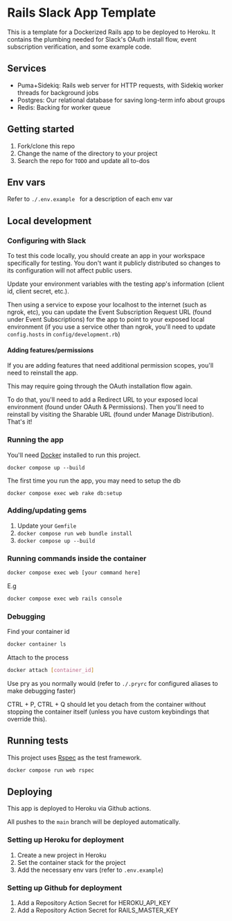
  # Rails Slack App Template

This is a template for a Dockerized Rails app to be deployed to Heroku. It contains the plumbing needed for Slack's OAuth install flow, event subscription verification, and some example code.

## Services
- Puma+Sidekiq: Rails web server for HTTP requests, with Sidekiq worker threads for background jobs
- Postgres: Our relational database for saving long-term info about groups
- Redis: Backing for worker queue

## Getting started
1. Fork/clone this repo
2. Change the name of the directory to your project
3. Search the repo for `TODO` and update all to-dos

## Env vars
Refer to `./.env.example ` for a description of each env var

## Local development
### Configuring with Slack

To test this code locally, you should create an app in your workspace specifically for testing. You don't want it publicly distributed so changes to its configuration will not affect public users.

Update your environment variables with the testing app's information (client id, client secret, etc.). 

Then using a service to expose your localhost to the internet (such as ngrok, etc), you can update the Event Subscription Request URL (found under Event Subscriptions) for the app to point to your exposed local environment (if you use a service other than ngrok, you'll need to update `config.hosts` in `config/development.rb`)

#### Adding features/permissions

If you are adding features that need additional permission scopes, you'll need to reinstall the app. 

This may require going through the OAuth installation flow again. 

To do that, you'll need to add a Redirect URL to your exposed local environment (found under OAuth & Permissions). Then you'll need to reinstall by visiting the Sharable URL (found under Manage Distribution). That's it!

### Running the app

You'll need [Docker](https://www.docker.com/products/docker-desktop/) installed to run this project.

```
docker compose up --build
```

The first time you run the app, you may need to setup the db
```
docker compose exec web rake db:setup
```

### Adding/updating gems

1. Update your `Gemfile`
2. `docker compose run web bundle install`
3. `docker compose up --build`

### Running commands inside the container

```bash
docker compose exec web [your command here]
```

E.g
```bash
docker compose exec web rails console
```

### Debugging

Find your container id
```bash
docker container ls
```

Attach to the process
```bash
docker attach [container_id]
```

Use pry as you normally would (refer to `./.pryrc` for configured aliases to make debugging faster)

CTRL + P, CTRL + Q should let you detach from the container without stopping the container itself (unless you have custom keybindings that override this).

## Running tests

This project uses [Rspec](https://rspec.info/) as the test framework. 

```bash
docker compose run web rspec
```

## Deploying

This app is deployed to Heroku via Github actions. 

All pushes to the `main` branch will be deployed automatically.

### Setting up Heroku for deployment
1. Create a new project in Heroku
2. Set the container stack for the project
3. Add the necessary env vars (refer to `.env.example`)

### Setting up Github for deployment
1. Add a Repository Action Secret for HEROKU_API_KEY
2. Add a Repository Action Secret for RAILS_MASTER_KEY